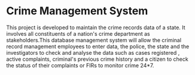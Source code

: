 #                 Crime Management System

This project is developed to maintain the crime records data of a state. It involves all constituents of a nation's crime department as stakeholders.This database management system will allow the criminal record management employees to enter data, the police, the state and the investigators to check and analyse the data such as cases registered , active complaints, criminal's previous crime history and a citizen to check the status of their complaints or FIRs to monitor crime 24*7.


